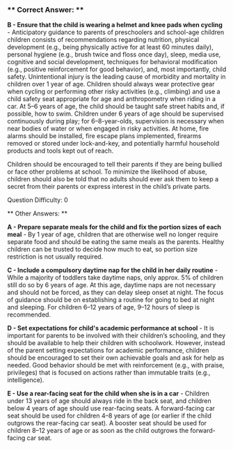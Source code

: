 ### ** Correct Answer: **

**B - Ensure that the child is wearing a helmet and knee pads when cycling** - Anticipatory guidance to parents of preschoolers and school-age children children consists of recommendations regarding nutrition, physical development (e.g., being physically active for at least 60 minutes daily), personal hygiene (e.g., brush twice and floss once day), sleep, media use, cognitive and social development, techniques for behavioral modification (e.g., positive reinforcement for good behavior), and, most importantly, child safety. Unintentional injury is the leading cause of morbidity and mortality in children over 1 year of age. Children should always wear protective gear when cycling or performing other risky activities (e.g., climbing) and use a child safety seat appropriate for age and anthropometry when riding in a car. At 5–6 years of age, the child should be taught safe street habits and, if possible, how to swim. Children under 6 years of age should be supervised continuously during play; for 6–8-year-olds, supervision is necessary when near bodies of water or when engaged in risky activities. At home, fire alarms should be installed, fire escape plans implemented, firearms removed or stored under lock-and-key, and potentially harmful household products and tools kept out of reach.

Children should be encouraged to tell their parents if they are being bullied or face other problems at school. To minimize the likelihood of abuse, children should also be told that no adults should ever ask them to keep a secret from their parents or express interest in the child’s private parts.

Question Difficulty: 0

** Other Answers: **

**A - Prepare separate meals for the child and fix the portion sizes of each meal** - By 1 year of age, children that are otherwise well no longer require separate food and should be eating the same meals as the parents. Healthy children can be trusted to decide how much to eat, so portion size restriction is not usually required.

**C - Include a compulsory daytime nap for the child in her daily routine** - While a majority of toddlers take daytime naps, only approx. 5% of children still do so by 6 years of age. At this age, daytime naps are not necessary and should not be forced, as they can delay sleep onset at night. The focus of guidance should be on establishing a routine for going to bed at night and sleeping. For children 6–12 years of age, 9–12 hours of sleep is recommended.

**D - Set expectations for child's academic performance at school** - It is important for parents to be involved with their children’s schooling, and they should be available to help their children with schoolwork. However, instead of the parent setting expectations for academic performance, children should be encouraged to set their own achievable goals and ask for help as needed. Good behavior should be met with reinforcement (e.g., with praise, privileges) that is focused on actions rather than immutable traits (e.g., intelligence).

**E - Use a rear-facing seat for the child when she is in a car** - Children under 13 years of age should always ride in the back seat, and children below 4 years of age should use rear-facing seats. A forward-facing car seat should be used for children 4–8 years of age (or earlier if the child outgrows the rear-facing car seat). A booster seat should be used for children 8–12 years of age or as soon as the child outgrows the forward-facing car seat.

